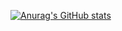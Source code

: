 [![Anurag's GitHub stats](https://github-readme-stats.vercel.app/api?username=SteveCookTU)](https://github.com/anuraghazra/github-readme-stats)


<!--
**SteveCookTU/SteveCookTU** is a ✨ _special_ ✨ repository because its `README.md` (this file) appears on your GitHub profile.

Here are some ideas to get you started:

- 🔭 I’m currently working on ...
- 🌱 I’m currently learning ...
- 👯 I’m looking to collaborate on ...
- 🤔 I’m looking for help with ...
- 💬 Ask me about ...
- 📫 How to reach me: ...
- 😄 Pronouns: ...
- ⚡ Fun fact: ...
-->

